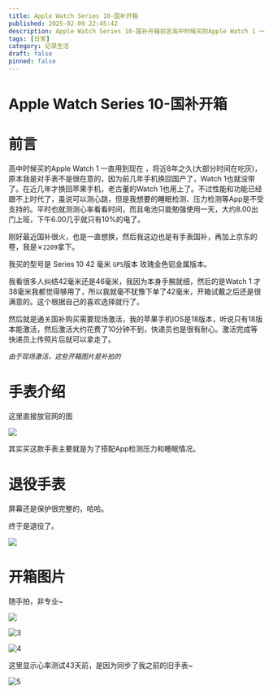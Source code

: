 ```yaml
---
title: Apple Watch Series 10-国补开箱
published: 2025-02-09 22:45:42
description: Apple Watch Series 10-国补开箱前言高中时候买的Apple Watch 1 一直用到现在 ，将近8年之久(大部分时间在吃灰)，原本我是对手表不是很在意的，因为前几年手机换回国产了，Watch 1也就没带了。
tags: [日常]
category: 记录生活
draft: false
pinned: false
---
```


# Apple Watch Series 10-国补开箱

# 前言

高中时候买的Apple Watch 1 一直用到现在 ，将近8年之久(大部分时间在吃灰)，原本我是对手表不是很在意的，因为前几年手机换回国产了，Watch 1也就没带了。在近几年才换回苹果手机，老古董的Watch 1也用上了。不过性能和功能已经跟不上时代了，虽说可以测心跳，但是我想要的睡眠检测、压力检测等App是不受支持的。平时也就测测心率看看时间，而且电池只能勉强使用一天，大约8.00出门上班，下午6.00几乎就只有10%的电了。

刚好最近国补很火，也是一直想换，然后我这边也是有手表国补，再加上京东的卷，我是`￥2209`拿下。

我买的型号是 Series 10 42 毫米 `GPS`版本 玫瑰金色铝金属版本。

我看很多人纠结42毫米还是46毫米，我因为本身手腕就细，然后的是Watch 1 才38毫米我都觉得够用了，所以我就毫不犹豫下单了42毫米，开箱试戴之后还是很满意的。这个根据自己的喜欢选择就行了。

然后就是通关国补购买需要现场激活，我的苹果手机IOS是18版本，听说只有18版本能激活，然后激活大约花费了10分钟不到，快递员也是很有耐心。激活完成等快递员上传照片后就可以拿走了。

*<font size='2'>由于现场激活，这些开箱图片是补拍的</font>*

# 手表介绍

这里直接放官网的图

![](.\1.png)

其实买这款手表主要就是为了搭配App检测压力和睡眠情况。

# 退役手表

屏幕还是保护很完整的，哈哈。

终于是退役了。

![](.\6.jpg)

# 开箱图片

随手拍，非专业~

![](.\2.jpg)

![3](.\3.jpg)

![4](.\4.jpg)

这里显示心率测试43天前，是因为同步了我之前的旧手表~

![5](.\5.jpg)

